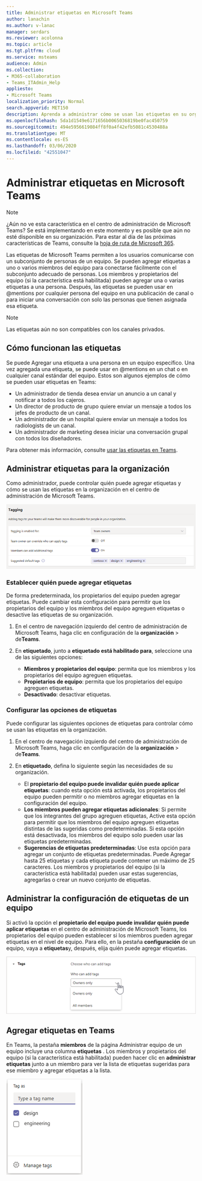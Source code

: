 ```yaml
---
title: Administrar etiquetas en Microsoft Teams
author: lanachin
ms.author: v-lanac
manager: serdars
ms.reviewer: acolonna
ms.topic: article
ms.tgt.pltfrm: cloud
ms.service: msteams
audience: Admin
ms.collection:
- M365-collaboration
- Teams_ITAdmin_Help
appliesto:
- Microsoft Teams
localization_priority: Normal
search.appverid: MET150
description: Aprenda a administrar cómo se usan las etiquetas en su organización en Microsoft Teams.
ms.openlocfilehash: 5da1d1549e6171656b0065036819be0fac450759
ms.sourcegitcommit: 494e5956619084ff8f0a4f42efb5081c4530488a
ms.translationtype: MT
ms.contentlocale: es-ES
ms.lasthandoff: 03/06/2020
ms.locfileid: "42551047"
---
```

# <a name="manage-tags-in-microsoft-teams"></a>Administrar etiquetas en Microsoft Teams

> [!NOTE]
> ¿Aún no ve esta característica en el centro de administración de Microsoft Teams? Se está implementando en este momento y es posible que aún no esté disponible en su organización. Para estar al día de las próximas características de Teams, consulte la [hoja de ruta de Microsoft 365](https://www.microsoft.com/microsoft-365/roadmap?filters=&searchterms=microsoft%2Cteams).

Las etiquetas de Microsoft Teams permiten a los usuarios comunicarse con un subconjunto de personas de un equipo. Se pueden agregar etiquetas a uno o varios miembros del equipo para conectarse fácilmente con el subconjunto adecuado de personas. Los miembros y propietarios del equipo (si la característica está habilitada) pueden agregar una o varias etiquetas a una persona. Después, las etiquetas se pueden usar en @mentions por cualquier persona del equipo en una publicación de canal o para iniciar una conversación con solo las personas que tienen asignada esa etiqueta.

> [!NOTE]
> Las etiquetas aún no son compatibles con los canales privados.

## <a name="how-tags-work"></a>Cómo funcionan las etiquetas

Se puede Agregar una etiqueta a una persona en un equipo específico. Una vez agregada una etiqueta, se puede usar en @mentions en un chat o en cualquier canal estándar del equipo. Estos son algunos ejemplos de cómo se pueden usar etiquetas en Teams:

- Un administrador de tienda desea enviar un anuncio a un canal y notificar a todos los cajeros.
- Un director de producto de grupo quiere enviar un mensaje a todos los jefes de producto de un canal.
- Un administrador de un hospital quiere enviar un mensaje a todos los radiologists de un canal.
- Un administrador de marketing desea iniciar una conversación grupal con todos los diseñadores. 

Para obtener más información, consulte [usar las etiquetas en Teams](https://support.office.com/article/using-tags-in-teams-667bd56f-32b8-4118-9a0b-56807c96d91e).

## <a name="manage-tags-for-your-organization"></a>Administrar etiquetas para la organización

Como administrador, puede controlar quién puede agregar etiquetas y cómo se usan las etiquetas en la organización en el centro de administración de Microsoft Teams.

![Captura de pantalla de la configuración de etiquetado en el centro de administración de Microsoft Teams](media/manage-tags-admin-settings.png)

### <a name="set-who-can-add-tags"></a>Establecer quién puede agregar etiquetas

De forma predeterminada, los propietarios del equipo pueden agregar etiquetas. Puede cambiar esta configuración para permitir que los propietarios del equipo y los miembros del equipo agreguen etiquetas o desactive las etiquetas de su organización.

1. En el centro de navegación izquierdo del centro de administración de Microsoft Teams, haga clic en configuración de la **organización** > de**Teams**.
2. En **etiquetado**, junto a **etiquetado está habilitado para**, seleccione una de las siguientes opciones:

    - **Miembros y propietarios del equipo**: permita que los miembros y los propietarios del equipo agreguen etiquetas.
    - **Propietarios de equipo**: permita que los propietarios del equipo agreguen etiquetas.
    - **Desactivado**: desactivar etiquetas.

### <a name="configure-tags-settings"></a>Configurar las opciones de etiquetas

Puede configurar las siguientes opciones de etiquetas para controlar cómo se usan las etiquetas en la organización.

1. En el centro de navegación izquierdo del centro de administración de Microsoft Teams, haga clic en configuración de la **organización** > de**Teams**.
2. En **etiquetado**, defina lo siguiente según las necesidades de su organización.

    - El **propietario del equipo puede invalidar quién puede aplicar etiquetas**: cuando esta opción está activada, los propietarios del equipo pueden permitir o no miembros agregar etiquetas en la configuración del equipo.
    - **Los miembros pueden agregar etiquetas adicionales**: Si permite que los integrantes del grupo agreguen etiquetas, Active esta opción para permitir que los miembros del equipo agreguen etiquetas distintas de las sugeridas como predeterminadas. Si esta opción está desactivada, los miembros del equipo solo pueden usar las etiquetas predeterminadas.
    - **Sugerencias de etiquetas predeterminadas**: Use esta opción para agregar un conjunto de etiquetas predeterminadas. Puede Agregar hasta 25 etiquetas y cada etiqueta puede contener un máximo de 25 caracteres. Los miembros y propietarios del equipo (si la característica está habilitada) pueden usar estas sugerencias, agregarlas o crear un nuevo conjunto de etiquetas.

## <a name="manage-tags-settings-for-a-team"></a>Administrar la configuración de etiquetas de un equipo

Si activó la opción el **propietario del equipo puede invalidar quién puede aplicar etiquetas** en el centro de administración de Microsoft Teams, los propietarios del equipo pueden establecer si los miembros pueden agregar etiquetas en el nivel de equipo. Para ello, en la pestaña **configuración** de un equipo, vaya a **etiquetas**y, después, elija quién puede agregar etiquetas.

![Captura de pantalla de la configuración de etiquetas en el nivel de equipo](media/manage-tags-team-settings.png)

## <a name="add-tags-in-teams"></a>Agregar etiquetas en Teams

En Teams, la pestaña **miembros** de la página Administrar equipo de un equipo incluye una columna **etiquetas** . Los miembros y propietarios del equipo (si la característica está habilitada) pueden hacer clic en **administrar etiquetas** junto a un miembro para ver la lista de etiquetas sugeridas para ese miembro y agregar etiquetas a la lista.

![Captura de pantalla de cómo aplicar etiquetas en el cliente de Teams ](media/manage-tags-teams.png) 
